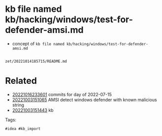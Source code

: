 # kb file named kb/hacking/windows/test-for-defender-amsi.md

- concept of `kb file named kb/hacking/windows/test-for-defender-amsi.md`

```
```

` zet/20221014185715/README.md `

# Related

- [20221016233601](/zet/20221016233601/README.md) commits for day of 2022-07-15
- [20221003151065](/zet/20221003151065/README.md) AMSI detect windows defender with known malicious string
- [20221003151443](/zet/20221003151443/README.md) kb

Tags:

    #idea #kb_import
